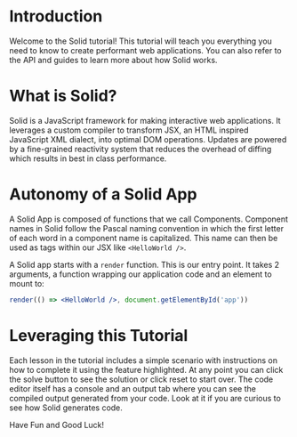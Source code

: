 # Introduction

Welcome to the Solid tutorial! This tutorial will teach you everything you need to know to create performant web applications. You can also refer to the API and guides to learn more about how Solid works.

# What is Solid?

Solid is a JavaScript framework for making interactive web applications. It leverages a custom compiler to transform JSX, an HTML inspired JavaScript XML dialect, into optimal DOM operations. Updates are powered by a fine-grained reactivity system that reduces the overhead of diffing which results in best in class performance.

# Autonomy of a Solid App

A Solid App is composed of functions that we call Components. Component names in Solid follow the Pascal naming convention in which the first letter of each word in a component name is capitalized. This name can then be used as tags within our JSX like `<HelloWorld />`.

A Solid app starts with a `render` function. This is our entry point. It takes 2 arguments, a function wrapping our application code and an element to mount to:

```jsx
render(() => <HelloWorld />, document.getElementById('app'))
```
# Leveraging this Tutorial

Each lesson in the tutorial includes a simple scenario with instructions on how to complete it using the feature highlighted. At any point you can click the solve button to see the solution or click reset to start over. The code editor itself has a console and an output tab where you can see the compiled output generated from your code. Look at it if you are curious to see how Solid generates code.

Have Fun and Good Luck!
